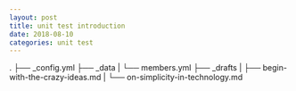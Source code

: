```yaml
---
layout: post
title: unit test introduction
date: 2018-08-10
categories: unit test
---
```




.
├── _config.yml
├── _data
|   └── members.yml
├── _drafts
|   ├── begin-with-the-crazy-ideas.md
|   └── on-simplicity-in-technology.md


